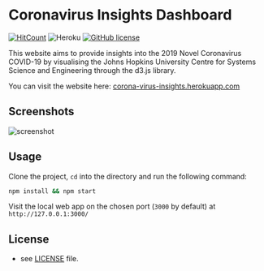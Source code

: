 # Coronavirus Insights Dashboard 
[![HitCount](http://hits.dwyl.com/Adamouization/Corona-Virus-Insights-Dashboard.svg)](http://hits.dwyl.com/Adamouization/Corona-Virus-Insights-Dashboard) ![Heroku](http://heroku-badge.herokuapp.com/?app=angularjs-crypto&style=flat&svg=1) [![GitHub license](https://img.shields.io/github/license/Adamouization/Corona-Virus-Insights-Dashboard)](https://github.com/Adamouization/Corona-Virus-Insights-Dashboard/blob/master/LICENSE)

This website aims to provide insights into the 2019 Novel Coronavirus COVID-19 by visualising the Johns Hopkins University Centre for Systems Science and Engineering through the d3.js library.

You can visit the website here: [corona-virus-insights.herokuapp.com](https://corona-virus-insights.herokuapp.com/)

## Screenshots

![screenshot](https://i.postimg.cc/2yS6tC6P/screenshot.png)

## Usage

Clone the project, `cd` into the directory and run the following command:

```bash
npm install && npm start
```

Visit the local web app on the chosen port (`3000` by default) at `http://127.0.0.1:3000/`

## License 
* see [LICENSE](path) file.
